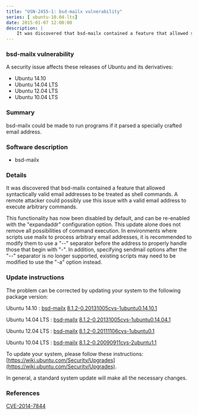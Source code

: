 ```yaml
---
title: "USN-2455-1: bsd-mailx vulnerability"
series: [ ubuntu-10.04-lts]
date: 2015-01-07 12:00:00
description: |
    It was discovered that bsd-mailx contained a feature that allowed syntactically valid email addresses to be treated as shell commands. A remote attacker could possibly use this issue with a valid email address to execute arbitrary commands.
--- 
```

 
### bsd-mailx vulnerability

A security issue affects these releases of Ubuntu and its derivatives:

* Ubuntu 14.10
* Ubuntu 14.04 LTS
* Ubuntu 12.04 LTS
* Ubuntu 10.04 LTS

### Summary

bsd-mailx could be made to run programs if it parsed a specially crafted email address.

### Software description

* bsd-mailx 

### Details

It was discovered that bsd-mailx contained a feature that allowed syntactically valid email addresses to be treated as shell commands. A remote attacker could possibly use this issue with a valid email address to execute arbitrary commands.

This functionality has now been disabled by default, and can be re-enabled with the &quot;expandaddr&quot; configuration option. This update alone does not remove all possibilities of command execution. In environments where scripts use mailx to process arbitrary email addresses, it is recommended to modify them to use a &quot;--&quot; separator before the address to properly handle those that begin with &quot;-&quot;. In addition, specifying sendmail options after the &quot;--&quot; separator is no longer supported, existing scripts may need to be modified to use the &quot;-a&quot; option instead. 

### Update instructions

The problem can be corrected by updating your system to the following package version:

Ubuntu 14.10
 : [bsd-mailx](https://launchpad.net/ubuntu/+source/bsd-mailx) <span> [8.1.2-0.20131005cvs-1ubuntu0.14.10.1](https://launchpad.net/ubuntu/+source/bsd-mailx/8.1.2-0.20131005cvs-1ubuntu0.14.10.1) </span> 

Ubuntu 14.04 LTS
 : [bsd-mailx](https://launchpad.net/ubuntu/+source/bsd-mailx) <span> [8.1.2-0.20131005cvs-1ubuntu0.14.04.1](https://launchpad.net/ubuntu/+source/bsd-mailx/8.1.2-0.20131005cvs-1ubuntu0.14.04.1) </span> 

Ubuntu 12.04 LTS
 : [bsd-mailx](https://launchpad.net/ubuntu/+source/bsd-mailx) <span> [8.1.2-0.20111106cvs-1ubuntu0.1](https://launchpad.net/ubuntu/+source/bsd-mailx/8.1.2-0.20111106cvs-1ubuntu0.1) </span> 

Ubuntu 10.04 LTS
 : [bsd-mailx](https://launchpad.net/ubuntu/+source/bsd-mailx) <span> [8.1.2-0.20090911cvs-2ubuntu1.1](https://launchpad.net/ubuntu/+source/bsd-mailx/8.1.2-0.20090911cvs-2ubuntu1.1) </span> 

To update your system, please follow these instructions: [https://wiki.ubuntu.com/Security/Upgrades](https://wiki.ubuntu.com/Security/Upgrades).

In general, a standard system update will make all the necessary changes. 

### References

 [CVE-2014-7844](http://people.ubuntu.com/~ubuntu-security/cve/CVE-2014-7844)
 
